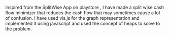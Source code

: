 Inspired from the SplitWise App on playstore , I have made a split wise cash flow minimizer that reduces the cash flow that may sometimes cause a lot of confusion.
I have used vis.js for the graph representation and implemented it using javascript and used the concept of heaps to solve to the problem.
